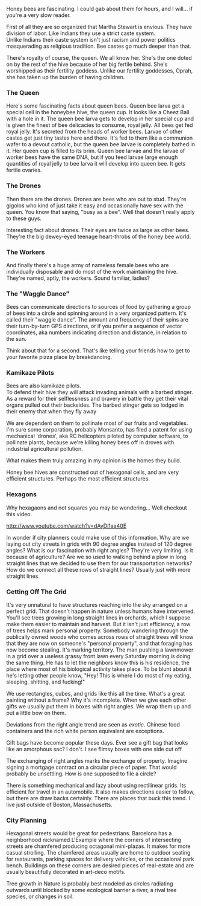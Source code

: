 Honey bees are fascinating.  I could gab about them for hours, and I will... if you're a very slow reader.

First of all they are so organized that Martha Stewart is envious. 
They have division of labor. 
Like Indians they use a strict caste system.  
Unlike Indians their caste system isn't just racism and power politics masquerading as religious tradition. 
Bee castes go much deeper than that.

There's royalty of course, the queen.
We all know her.
She's the one doted on by the rest of the hive because of her big fertile behind.
She's worshipped as their fertility goddess.
Unlike our fertility goddesses, Oprah, she has taken up the burden of having children.

### The Queen
Here's some fascinating facts about queen bees.
Queen bee larva get a special cell in the honeybee hive, the queen cup.
It looks like a Cheez Ball with a hole in it.
The queen bee larva gets to develop in her special cup and is given the finest of bee delicacies to consume, royal jelly.
All bees get fed royal jelly.
It's secreted from the heads of worker bees.
Larvae of other castes get just tiny tastes here and there.
It's fed to them like a communion wafer to a devout catholic,
but the queen bee larvae is completely bathed in it.
Her queen cup is filled to its brim.
Queen bee larvae and the larvae of worker bees have the same DNA, but if you feed larvae large enough quantities of royal jelly to bee larva it will develop into queen bee.
It gets fertile ovaries.

### The Drones
Then there are the drones. 
Drones are bees who are out to stud.
They're gigolos who kind of just take it easy and occasionally have sex with the queen.
You know that saying, "busy as a bee".
Well that doesn't really apply to these guys.

Interesting fact about drones.
Their eyes are twice as large as other bees.
They're the big dewey-eyed teenage heart-throbs of the honey bee world.

### The Workers
And finally there's a huge army of nameless female bees who are individually disposable and do most of the work maintaining the hive.
They're named, aptly, the workers.
Sound familiar, ladies?

### The "Waggle Dance"
Bees can communicate directions to sources of food by gathering a group of bees into a circle and spinning around in a very organized pattern.
It's called their "waggle dance".
The amount and frequency of their spins are their turn-by-turn GPS directions, 
or if you prefer a sequence of vector coordinates, 
aka numbers indicating direction and distance, 
in relation to the sun.

Think about that for a second.
That's like telling your friends how to get to your favorite pizza place by breakdancing.

### Kamikaze Pilots
Bees are also kamikaze pilots.  
To defend their hive they will attack invading animals with a barbed stinger. 
As a reward for their selflessness and bravery in battle they get their vital organs pulled out their backsides.
The barbed stinger gets so lodged in their enemy that when they fly away

We are dependent on them to pollinate most of our fruits and vegetables. 
I'm sure some corporation, probably Monsanto, has filed a patent for using mechanical 'drones', 
aka RC helicopters piloted by computer software, to pollinate plants, 
because we're killing honey bees off in droves with industrial agricultural pollution.

What makes them truly amazing in my opinion is the homes they build.

Honey bee hives are constructed out of hexagonal cells, and are very efficient structures.
Perhaps the most efficient structures.

### Hexagons
Why hexagaons and not squares you may be wondering...
Well checkout this video.

http://www.youtube.com/watch?v=dAyDi1aa40E

In wonder if city planners could make use of this information.
Why are we laying out city streets in grids with 90 degree angles instead of 120 degree angles?
What is our fascination with right angles?
They're very limiting.
Is it because of agriculture?
Are we so used to walking behind a plow in long straight lines that we decided to use them for our transportation networks?
How do we connect all these rows of straight lines?
Usually just with more straight lines.

### Getting Off The Grid
It's very unnatural to have structures reaching into the sky arranged on a perfect grid.
That doesn't happen in nature unless humans have intervened.
You'll see trees growing in long straight lines in orchards, which I suppose make them easier to maintain and harvest.
But it isn't just efficiency, a row of trees helps mark personal property.
Somebody wandering through the publically owned woods who comes across rows of straight trees will know that they are now on someone's "personal property", and that foraging has now become stealing.
It's marking territory.
The man pushing a lawnmower in a grid over a useless grassy front lawn every Saturday morning is doing the same thing.
He has to let the neighbors know this is his residence, the place where most of his biological activity takes place.
To be blunt about it he's letting other people know, "Hey!  This is where I do most of my eating, sleeping, shitting, and fucking!"

We use rectangles, cubes, and grids like this all the time.
What's a great painting without a frame?
Why it's incomplete.
When we give each other gifts we usually put them in boxes with right angles.
We wrap them up and put a little bow on them.

Deviations from the right angle trend are seen as *exotic*.
Chinese food containers and the rich white person equivalent are exceptions.

Gift bags have become popular these days.
Ever see a gift bag that looks like an amorphous sac?
I don't.  I see flimsy boxes with one side cut off.

The exchanging of right angles marks the exchange of property.
Imagine signing a mortgage contract on a circular piece of paper.
That would probably be unsettling.
How is one supposed to file a circle?

There is something mechanical and lazy about using rectilinear grids.
Its efficient for travel in an automobile.
It also makes directions easier to follow, but there are draw backs certainly.
There are places that buck this trend.
I live just outside of Boston, Massachusetts.

### City Planning
Hexagonal streets would be great for pedestrians.
Barcelona has a neighborhood nicknamed L'Example where the corners of intersecting streets are chamfered producing octagonal mini-plazas.
It makes for more casual strolling.
The chamfered areas usually are home to outdoor seating for restaurants, parking spaces for delivery vehicles, or the occasional park bench.
Buildings on these corners are desired pieces of real-estate and are usually beautifully decorated in art-deco motifs.


Tree growth in Nature is probably best modeled as circles radiating outwards until blocked by some ecological barrier a river, a rival tree species, or changes in soil.